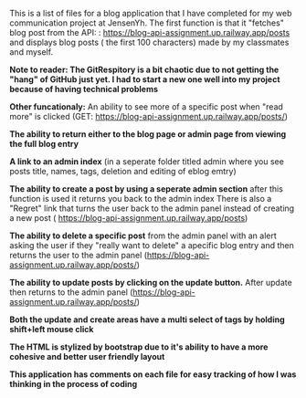 This is a list of files for a blog application that I have completed for my web communication project at JensenYh. The first function is that it "fetches" blog post from the API: : 
https://blog-api-assignment.up.railway.app/posts and displays blog posts ( the first 100 characters) made by my classmates and myself.

**Note to reader: The GitRespitory is a bit chaotic due to not getting the "hang" of GitHub just yet. I had to start a new one well into my project because of having technical problems**

**Other funcationaly:** An ability to see more of a specific post when "read more" is clicked (GET: https://blog-api-assignment.up.railway.app/posts/)

**The ability to return either to the blog page or admin page from viewing the full blog entry** 

**A link to an admin index** (in a seperate folder titled admin where you see posts title, names, tags, deletion and editing of eblog emtry)

**The ability to create a post by using a seperate admin section** after this function is used it returns you back to the admin index There is also a "Regret" link that turns the user back to the admin panel instead of creating a new post ( https://blog-api-assignment.up.railway.app/posts)

**The ability to delete a specific post** from the admin panel with an alert asking the user if they "really want to delete" a apecific blog entry and then returns the user to the admin panel
(https://blog-api-assignment.up.railway.app/posts/)

**The ability to update posts by clicking on the update button.** After update then returns to the admin panel (https://blog-api-assignment.up.railway.app/posts/)

**Both the update and create areas have a multi select of tags by holding shift+left mouse click** 

**The HTML is stylized by bootstrap due to it's ability to have a more cohesive and better user friendly layout**

**This application has comments on each file for easy tracking of how I was thinking in the process of coding**
